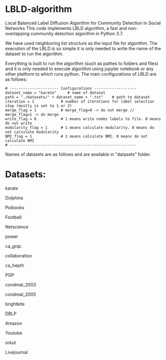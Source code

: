 # LBLD-algorithm

Local Balanced Label Diffusion Algorithm for Community Detection in Social Networks
This code implements LBLD algorithm, a fast and non-overlapping community detection algorithm in Python 3.7.

We have used neighboring list structure as the input file for algorithm. The execution of the LBLD is so simple.it is only needed to write the name of the dataset to run the algorithm.

Everything is built to run the algorithm (such as pathes to folders and files) and it is only needed to execute algorithm using jupyter notebook or any other platform to which runs python. The main configurations of LBLD are as follows:

```
# ---------------------- Configurations -------------------
dataset_name = "karate"     # name of dataset
path = "./datasets/" + dataset_name + ".txt"    # path to dataset
iteration = 1            # number of iterations for label selection step (mostly is set to 1 or 2)
merge_flag = 1           # merge_flag=0 -> do not merge //  merge_flag=1 -> do merge
write_flag = 0           # 1 means write nodes labels to file. 0 means do not write
modularity_flag = 1      # 1 means calculate modularity. 0 means do not calculate modularity
NMI_flag = 1             # 1 means calculate NMI. 0 means do not calculate NMI
# ---------------------------------------------------------
```

Names of datasets are as follows and are available in "datasets" folder.

# Datasets:

karate

Dolphins

Polbooks

Football

Netscience

power

ca_grqc

collaboration

ca_hepth

PGP

condmat_2003

condmat_2005

brightkite

DBLP

Amazon

Youtube

orkut

Livejournal
